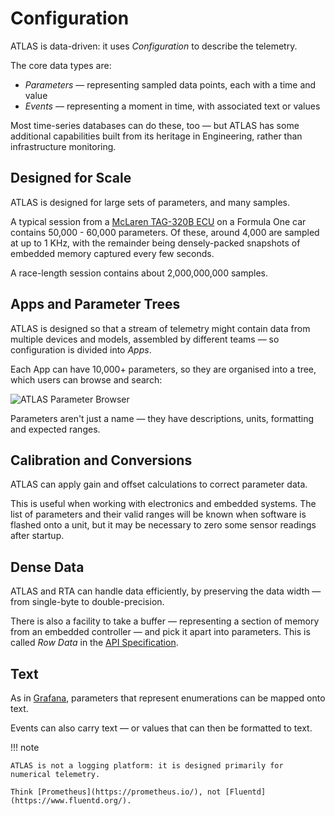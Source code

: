 # Configuration

ATLAS is data-driven: it uses _Configuration_ to describe the telemetry.

The core data types are:

* _Parameters_ &mdash; representing sampled data points, each with a time and value
* _Events_ &mdash; representing a moment in time, with associated text or values

Most time-series databases can do these, too &mdash; but ATLAS has some additional capabilities built from its heritage in Engineering, rather than infrastructure monitoring.

## Designed for Scale

ATLAS is designed for large sets of parameters, and many samples.

A typical session from a [McLaren TAG-320B ECU](https://www.mclaren.com/applied/catalogue/item/electronic-control-unit-tag-320B/) on a Formula One car contains 50,000 - 60,000 parameters. Of these, around 4,000 are sampled at up to 1 KHz, with the remainder being densely-packed snapshots of embedded memory captured every few seconds.

A race-length session contains about 2,000,000,000 samples.

## Apps and Parameter Trees

ATLAS is designed so that a stream of telemetry might contain data from multiple devices and models, assembled by different teams &mdash; so configuration is divided into _Apps_.

Each App can have 10,000+ parameters, so they are organised into a tree, which users can browse and search:

<img src="../assets/parameter-browser.png" alt="ATLAS Parameter Browser">

Parameters aren't just a name &mdash; they have descriptions, units, formatting and expected ranges.

## Calibration and Conversions

ATLAS can apply gain and offset calculations to correct parameter data.

This is useful when working with electronics and embedded systems.
The list of parameters and their valid ranges will be known when software is flashed onto a unit, but it may be necessary to zero some sensor readings after startup.

## Dense Data

ATLAS and RTA can handle data efficiently, by preserving the data width &mdash; from single-byte to double-precision.

There is also a facility to take a buffer &mdash; representing a section of memory from an embedded controller &mdash; and pick it apart into parameters. This is called _Row Data_ in the [API Specification](../api/index.md).

## Text

As in [Grafana](https://grafana.com/), parameters that represent enumerations can be mapped onto text.

Events can also carry text &mdash; or values that can then be formatted to text.

!!! note

    ATLAS is not a logging platform: it is designed primarily for numerical telemetry.

    Think [Prometheus](https://prometheus.io/), not [Fluentd](https://www.fluentd.org/).
